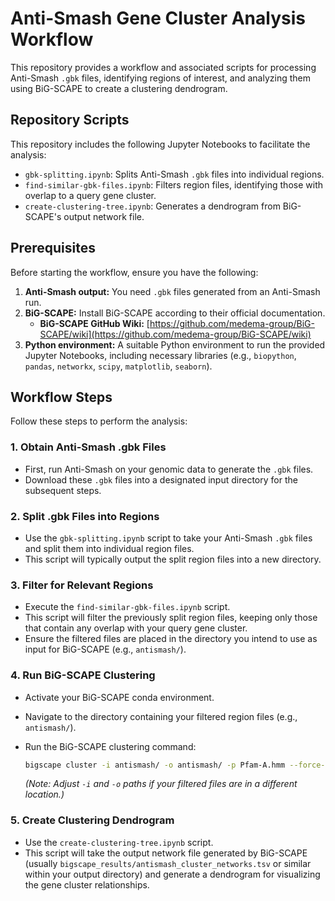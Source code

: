 # Anti-Smash Gene Cluster Analysis Workflow

This repository provides a workflow and associated scripts for processing Anti-Smash `.gbk` files, identifying regions of interest, and analyzing them using BiG-SCAPE to create a clustering dendrogram.

## Repository Scripts

This repository includes the following Jupyter Notebooks to facilitate the analysis:

*   `gbk-splitting.ipynb`: Splits Anti-Smash `.gbk` files into individual regions.
*   `find-similar-gbk-files.ipynb`: Filters region files, identifying those with overlap to a query gene cluster.
*   `create-clustering-tree.ipynb`: Generates a dendrogram from BiG-SCAPE's output network file.

## Prerequisites

Before starting the workflow, ensure you have the following:

1.  **Anti-Smash output:** You need `.gbk` files generated from an Anti-Smash run.
2.  **BiG-SCAPE:** Install BiG-SCAPE according to their official documentation.
    *   **BiG-SCAPE GitHub Wiki:** [https://github.com/medema-group/BiG-SCAPE/wiki](https://github.com/medema-group/BiG-SCAPE/wiki)
3.  **Python environment:** A suitable Python environment to run the provided Jupyter Notebooks, including necessary libraries (e.g., `biopython`, `pandas`, `networkx`, `scipy`, `matplotlib`, `seaborn`).

## Workflow Steps

Follow these steps to perform the analysis:

### 1. Obtain Anti-Smash .gbk Files

*   First, run Anti-Smash on your genomic data to generate the `.gbk` files.
*   Download these `.gbk` files into a designated input directory for the subsequent steps.

### 2. Split .gbk Files into Regions

*   Use the `gbk-splitting.ipynb` script to take your Anti-Smash `.gbk` files and split them into individual region files.
*   This script will typically output the split region files into a new directory.

### 3. Filter for Relevant Regions

*   Execute the `find-similar-gbk-files.ipynb` script.
*   This script will filter the previously split region files, keeping only those that contain any overlap with your query gene cluster.
*   Ensure the filtered files are placed in the directory you intend to use as input for BiG-SCAPE (e.g., `antismash/`).

### 4. Run BiG-SCAPE Clustering

*   Activate your BiG-SCAPE conda environment.
*   Navigate to the directory containing your filtered region files (e.g., `antismash/`).
*   Run the BiG-SCAPE clustering command:

    ```bash
    bigscape cluster -i antismash/ -o antismash/ -p Pfam-A.hmm --force-gbk
    ```
    *(Note: Adjust `-i` and `-o` paths if your filtered files are in a different location.)*

### 5. Create Clustering Dendrogram

*   Use the `create-clustering-tree.ipynb` script.
*   This script will take the output network file generated by BiG-SCAPE (usually `bigscape_results/antismash_cluster_networks.tsv` or similar within your output directory) and generate a dendrogram for visualizing the gene cluster relationships.
